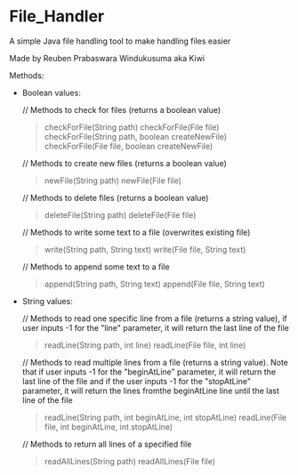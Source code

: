 # File_Handler
A simple Java file handling tool to make handling files easier

Made by Reuben Prabaswara Windukusuma aka Kiwi

Methods:
  - Boolean values:
    
    // Methods to check for files (returns a boolean value) 
    > checkForFile(String path)
    > checkForFile(File file)
    > checkForFile(String path, boolean createNewFile)
    > checkForFile(File file, boolean createNewFile)
    
    // Methods to create new files (returns a boolean value)
    > newFile(String path)
    > newFile(File file)
    
    // Methods to delete files (returns a boolean value)
    > deleteFile(String path)
    > deleteFile(File file)
    
    // Methods to write some text to a file (overwrites existing file)
    > write(String path, String text)
    > write(File file, String text)
    
    // Methods to append some text to a file
    > append(String path, String text)
    > append(File file, String text)
    
  - String values:
    
    // Methods to read one specific line from a file (returns a string value), if user inputs -1 for the "line" parameter, it will return the last line of the file
    > readLine(String path, int line)
    > readLine(File file, int line)
    
    // Methods to read multiple lines from a file (returns a string value). Note that if user inputs -1 for the "beginAtLine" parameter, it will return the last line of the file and if the user inputs -1 for the "stopAtLine" parameter, it will return the lines fromthe beginAtLine line until the last line of the file
    > readLine(String path, int beginAtLine, int stopAtLine)
    > readLine(File file, int beginAtLine, int stopAtLine)
    
    // Methods to return all lines of a specified file
    > readAllLines(String path)
    > readAllLines(File file)

